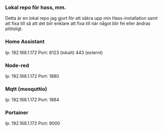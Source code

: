 ### Lokal repo för hass, mm.

Detta är en lokal repo jag gjort för att säkra upp min Hass-installation samt att fixa till så att det blir enklare att fixa till när något blir fel eller ändras plötsligt.

### Home Assistant

Ip: 192.168.1.172
Port: 8123 (lokalt) 443 (externt) 

### Node-red

Ip: 192.168.1.172
Port: 1880

### Mqtt (mosquttio)

Ip: 192.168.1.172
Port: 1884

### Portainer

Ip: 192.168.1.172
Port: 9000